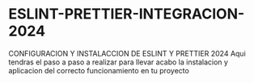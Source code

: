 # ESLINT-PRETTIER-INTEGRACION-2024
CONFIGURACION Y INSTALACCION DE ESLINT Y PRETTIER 2024 Aqui tendras el paso a paso a realizar para llevar acabo la instalacion y aplicacion del correcto funcionamiento en tu proyecto
